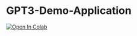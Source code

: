 # GPT3-Demo-Application

[![Open In Colab](https://colab.research.google.com/assets/colab-badge.svg)](https://colab.research.google.com/github/life-efficient/GPT3-Demo-Application/blob/main/main.ipynb)
